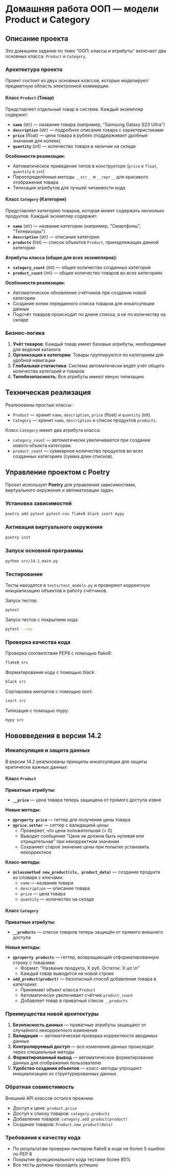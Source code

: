 # Домашняя работа ООП — модели Product и Category

## Описание проекта

Это домашнее задание по теме "ООП: классы и атрибуты" включает два основных класса: `Product` и `Category`.

### Архитектура проекта

Проект состоит из двух основных классов, которые моделируют предметную область электронной коммерции:

#### Класс `Product` (Товар)

Представляет отдельный товар в системе. Каждый экземпляр содержит:

- **`name`** (str) — название товара (например, "Samsung Galaxy S23 Ultra")
- **`description`** (str) — подробное описание товара с характеристиками
- **`price`** (float) — цена товара в рублях (поддерживает дробные значения для копеек)
- **`quantity`** (int) — количество товара в наличии на складе

**Особенности реализации:**
- Автоматическое приведение типов в конструкторе (`price` к `float`, `quantity` к `int`)
- Переопределённые методы `__str__` и `__repr__` для красивого отображения товара
- Типизация атрибутов для лучшей читаемости кода

#### Класс `Category` (Категория)

Представляет категорию товаров, которая может содержать несколько продуктов. Каждый экземпляр содержит:

- **`name`** (str) — название категории (например, "Смартфоны", "Телевизоры")
- **`description`** (str) — описание категории
- **`products`** (list) — список объектов `Product`, принадлежащих данной категории

**Атрибуты класса (общие для всех экземпляров):**
- **`category_count`** (int) — общее количество созданных категорий
- **`product_count`** (int) — общее количество товаров во всех категориях

**Особенности реализации:**
- Автоматическое обновление счётчиков при создании новой категории
- Создание копии переданного списка товаров для инкапсуляции данных
- Подсчёт товаров происходит по длине списка, а не по количеству на складе

### Бизнес-логика

1. **Учёт товаров**: Каждый товар имеет базовые атрибуты, необходимые для ведения каталога
2. **Организация в категории**: Товары группируются по категориям для удобной навигации
3. **Глобальная статистика**: Система автоматически ведёт учёт общего количества категорий и товаров
4. **Типобезопасность**: Все атрибуты имеют явную типизацию


## Техническая реализация

Реализованы простые классы :

- `Product` — хранит `name`, `description`, `price` (float) и `quantity` (int).
- `Category` — хранит `name`, `description` и список продуктов `products`.

Класс `Category` имеет два атрибута класса:

- `category_count` — автоматически увеличивается при создании нового объекта категории.
- `product_count` — суммарное количество продуктов во всех созданных категориях (сумма длин списков).

## Управление проектом с Poetry

Проект использует **Poetry** для управления зависимостями, виртуального окружения и автоматизации задач.

### Установка зависимостей

```bash
poetry add pytest pytest-cov flake8 black isort mypy
```

### Активация виртуального окружения

```bash
poetry init
```

### Запуск основной программы

```bash
python src/14.1_main.py
```

### Тестирование

Тесты находятся в `tests/test_models.py` и проверяют корректную инициализацию объектов и работу счётчиков.

Запуск тестов:

```bash
pytest
```


Запуск тестов с покрытием кода:

```bash
pytest --cov
```

### Проверка качества кода

Проверка соответствия PEP8 с помощью flake8:

```bash
flake8 src
```

Форматирование кода с помощью black:

```bash
black src
```

Сортировка импортов с помощью isort:

```bash
isort src
```

Типизация с помощью mypy:

```bash
mypy src
```

## Нововведения в версии 14.2

### Инкапсуляция и защита данных

В версии 14.2 реализованы принципы инкапсуляции для защиты критически важных данных:

#### Класс `Product`

**Приватные атрибуты:**
- **`__price`** — цена товара теперь защищена от прямого доступа извне

**Новые методы:**
- **`@property price`** — геттер для получения цены товара
- **`@price.setter`** — сеттер с валидацией цены:
  - Проверяет, что цена положительная (> 0)
  - Выводит сообщение "Цена не должна быть нулевая или отрицательная" при некорректном значении
  - Сохраняет старое значение цены при попытке установить некорректное

**Класс-методы:**
- **`@classmethod new_product(cls, product_data)`** — создание продукта из словаря с ключами:
  - `name` — название товара
  - `description` — описание товара  
  - `price` — цена товара
  - `quantity` — количество на складе

#### Класс `Category`

**Приватные атрибуты:**
- **`__products`** — список товаров теперь защищён от прямого внешнего доступа

**Новые методы:**
- **`@property products`** — геттер, возвращающий отформатированную строку с товарами:
  - Формат: "Название продукта, X руб. Остаток: X шт.\n"
  - Каждый товар выводится на новой строке
- **`add_product(product)`** — безопасный способ добавления товара в категорию:
  - Принимает объект класса `Product`
  - Автоматически увеличивает счётчик `product_count`
  - Добавляет товар в приватный список `__products`

### Преимущества новой архитектуры

1. **Безопасность данных** — приватные атрибуты защищают от случайного некорректного изменения
2. **Валидация** — автоматическая проверка корректности вводимых данных
3. **Контролируемый доступ** — все изменения данных происходят через специальные методы
4. **Форматированный вывод** — автоматическое форматирование данных для отображения пользователю
5. **Удобство создания объектов** — класс-методы упрощают инициализацию из структурированных данных

### Обратная совместимость

Внешний API классов остался прежним:
- Доступ к цене: `product.price` 
- Доступ к списку товаров: `category.products`
- Добавление товаров: `category.add_product(product)`
- Создание товаров: `Product.new_product(data)`


### Требования к качеству кода

- По результатам проверки линтером flake8 в коде не более 5 ошибок по PEP 8
- Покрытие функционального кода тестами более 85%
- Все тесты должны проходить успешно